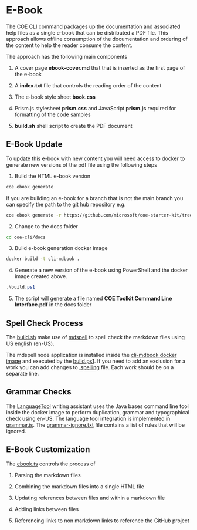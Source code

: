 # E-Book

The COE CLI command packages up the documentation and associated help files as a single e-book that can be distributed a PDF file. This approach allows offline consumption of the documentation and ordering of the content to help the reader consume the content.

The approach has the following main components

1. A cover page **ebook-cover.md** that that is inserted as the first page of the e-book

2. A **index.txt** file that controls the reading order of the content

3. The e-book style sheet **book.css**

4. Prism.js stylesheet **prism.css** and JavaScript **prism.js** required for formatting of the code samples

5. **build.sh** shell script to create the PDF document

## E-Book Update

To update this e-book with new content you will need access to docker to generate new versions of the pdf file using the following steps


1. Build the HTML e-book version

```bash
coe ebook generate
```

If you are building an e-book for a branch that is not the main branch you can specify the path to the git hub repository e.g.

```bash
coe ebook generate -r https://github.com/microsoft/coe-starter-kit/tree/coe-cli/coe-cli/docs
```

2. Change to the docs folder

```bash
cd coe-cli/docs
```

3. Build e-book generation docker image

```bash
docker build -t cli-mdbook .
```

4. Generate a new version of the e-book using PowerShell and the docker image created above.

```powershell
.\build.ps1
```

5. The script will generate a file named **COE Toolkit Command Line Interface.pdf** in the docs folder

## Spell Check Process

The [build.sh](..\build.sh) make use of [mdspell](https://www.npmjs.com/package/markdown-spellcheck) to spell check the markdown files using US english (en-US).

The mdspell node application is installed inside the [cli-mdbook docker image](../dockerfile) and executed by the [build.ps1](../build.ps1). If you need to add an exclusion for a work you can add changes to [.spelling](../.spelling) file. Each work should be on a separate line.

## Grammar Checks

The [LanguageTool](https://languagetool.org/) writing assistant uses the Java bases command line tool inside the docker image to perform duplication, grammar and typographical check using en-US. The language tool integration is implemented in [grammar.js](../grammar.js). The [grammar-ignore.txt](../grammar-ignore.txt) file contains a list of rules that will be ignored.

## E-Book Customization

The [ebook.ts](../../src/commands/ebook.ts) controls the process of 

1. Parsing the markdown files

2. Combining the markdown files into a single HTML file

3. Updating references between files and within a markdown file 

4. Adding links between files

5. Referencing links to non markdown links to reference the GitHub project

